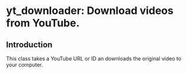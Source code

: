 # yt_downloader: Download videos from YouTube.

## Introduction

This class takes a YouTube URL or ID an downloads the original video to your computer.
